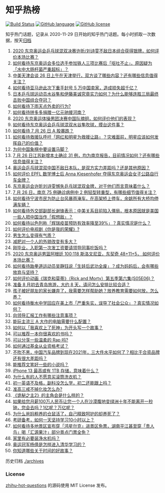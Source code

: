 # 知乎热榜
[![Build Status](https://github.com/ToWeLong/zhihu-hot-questions/workflows/CI/badge.svg)](https://github.com/ToWeLong/zhihu-hot-questions/actions)
[![GitHub language](https://img.shields.io/badge/language-golang-orange.svg)](https://golang.org/)
[![GitHub license](https://img.shields.io/github/license/ToWeLong/zhihu-hot-questions)](https://github.com/ToWeLong/zhihu-hot-questions/blob/main/LICENSE)

知乎热门话题，记录从 2020-11-29 日开始的知乎热门话题。每小时抓取一次数据，按天[归档](./archives)

<!-- BEGIN -->

1. [2020 东京奥运会乒乓球混双决赛许昕/刘诗雯不敌日本组合获得银牌，如何评价本场比赛？](https://www.zhihu.com/question/475130198)
1. [如何看待东京奥运会多位选手参加铁人三项比赛后「呕吐不止」，原因疑为「水中大肠杆菌严重超标」？](https://www.zhihu.com/question/475076465)
1. [中美天津会谈 26 日上午在天津举行，双方谈了哪些内容？还有哪些信息值得关注？](https://www.zhihu.com/question/475041565)
1. [如何看待亚马逊此次下重手封号 5 万中国卖家，造成损失超千亿？](https://www.zhihu.com/question/474864144)
1. [日本乒乓球运动员水谷隼和伊藤美诚究竟实力如何？为什么能够连胜三局最终击败中国组合夺冠？](https://www.zhihu.com/question/475146444)
1. [如何看待下雨天点外卖的行为?](https://www.zhihu.com/question/474815657)
1. [如何看待拼多多捐赠一亿元驰援河南？](https://www.zhihu.com/question/473963651)
1. [2020 东京奥运体操男团决赛中国队摘铜，如何评价他们的表现？](https://www.zhihu.com/question/475107394)
1. [如何看待东京奥运会乒乓球混双水谷隼吹球，摸台这件事？](https://www.zhihu.com/question/475145975)
1. [如何看待 7 月 26 日 A 股暴跌？](https://www.zhihu.com/question/475043724)
1. [如何看待救援队呼吁「网红和明星为救援让路」？灾难面前，明星应该如何发挥自己的价值？](https://www.zhihu.com/question/475135593)
1. [为何中国象棋中要设置马脚？](https://www.zhihu.com/question/277645682)
1. [7 月 26 日江苏新增本土确诊 31 例，均为南京报告，目前情况如何？还有哪些信息值得关注？](https://www.zhihu.com/question/475214846)
1. [奥运会乒乓球混双中国不敌日本队，是双方实力差距吗？还是其他原因？](https://www.zhihu.com/question/475145848)
1. [如何评价 EPFL 数学博士后 Anna Kiesenhofer 夺得东京奥运会女子公路自行车金牌？](https://www.zhihu.com/question/474933807)
1. [东京奥运会许昕刘诗雯憾失乒乓球混双金牌，对于他们而言意味着什么？](https://www.zhihu.com/question/475148380)
1. [7 月 26 日，南京 75 例确诊病例中 2 例轻型转重型，有哪些细节值得关注？](https://www.zhihu.com/question/475009988)
1. [如何看待宁波市民为防止台风暴雨淹车，在高架桥上停车，余姚所有大桥均停满车辆？](https://www.zhihu.com/question/474870262)
1. [如何看待外交部副部长谢锋表示：中美关系目前陷入僵局，根本原因就是美国一些人把中国当作「假想敌」？](https://www.zhihu.com/question/474996051)
1. [如何看待以色列称「辉瑞疫苗预防有效率降至39%」？真实情况是什么？](https://www.zhihu.com/question/474199258)
1. [如何评价电视剧《你是我的荣耀》?](https://www.zhihu.com/question/392105986)
1. [男生怎么变得有气质？](https://www.zhihu.com/question/29569463)
1. [减肥对一个人的外貌改变有多大？](https://www.zhihu.com/question/61341208)
1. [刚毕业，入职第一次发工资要请领导同事吃饭吗？](https://www.zhihu.com/question/471029462)
1. [2020 东京奥运男篮阿根廷 100:118 斯洛文尼亚，东契奇 48+11+5， 如何评价本场比赛？](https://www.zhihu.com/question/475016916)
1. [如何看待跆拳道运动员吴静钰说「生娃后武功全废」？成为妈妈后，会有哪些放弃与坚持？](https://www.zhihu.com/question/474641887)
1. [如何评价动画《瑞克和莫蒂》（Rick and Morty）第五季第六集(S05E06)？](https://www.zhihu.com/question/475005547)
1. [准备 8 月初去青岛旅游，大约 8 天，请问怎么安排比较合适？](https://www.zhihu.com/question/473321454)
1. [孩子被好朋友的家长嫌弃了，我需要怎样帮助她？放养教育需要如何放，怎么养？](https://www.zhihu.com/question/474448169)
1. [如何看待衡水中学回应在美上市「严重失实，误导了社会公众」？真实情况如何？](https://www.zhihu.com/question/474972738)
1. [向领导汇报工作有哪些注意事项？](https://www.zhihu.com/question/461487079)
1. [能玩主流三 A 大作的电脑需要什么配置？](https://www.zhihu.com/question/402140403)
1. [如何以「我喜欢上了死神」为开头写一个故事？](https://www.zhihu.com/question/461550769)
1. [可以推荐一本你很喜欢的书吗？](https://www.zhihu.com/question/473929591)
1. [可以分享一些温柔的 Rap 吗?](https://www.zhihu.com/question/463775636)
1. [如何通过基金从业资格考试？](https://www.zhihu.com/question/49421538)
1. [不吹不黑，中国汽车品牌到现在2021年，三大件水平如何了？相比于合资品牌还有很大差距吗？](https://www.zhihu.com/question/474403536)
1. [能推荐文笔好一些的小说吗？](https://www.zhihu.com/question/473211432)
1. [iPhone 13 最高或有 1TB 存储，意味着什么？](https://www.zhihu.com/question/474158639)
1. [为什么有的人不愿意买滚筒洗衣机？](https://www.zhihu.com/question/393287010)
1. [初一英语不及格，副科没怎么学，初二还能跟上吗？](https://www.zhihu.com/question/475028434)
1. [准高三戒不掉化妆怎么办?](https://www.zhihu.com/question/474752916)
1. [《诡秘之主2》的主角会是什么样的？](https://www.zhihu.com/question/472331789)
1. [如果给您月薪100万人民币让您一个人在沙漠腹地变绿洲十年不能离开一秒钟，您会去吗？1亿呢？万亿呢？](https://www.zhihu.com/question/472905672)
1. [为什么爸妈粗养的仓鼠活了，自己精致呵护的却养死了？](https://www.zhihu.com/question/474080762)
1. [考研备考，如何一天坚持学习10小时以上？](https://www.zhihu.com/question/460072542)
1. [如何看待多地景区宣布穿「鸿星尔克」进景区免票，湖南平江甚至穿「贵人鸟」喝「汇源果汁」部分景点门票全免？](https://www.zhihu.com/question/475017524)
1. [家里有必要装净水机吗？](https://www.zhihu.com/question/33283714)
1. [奥运冠军杨倩是怎样进入清华学习的？](https://www.zhihu.com/question/474576371)
1. [你知道哪些关于时间的好故事？](https://www.zhihu.com/question/20615164)

<!-- END -->

历史归档 [./archives](./archives)


### License
[zhihu-hot-questions](https://github.com/towelong/zhihu-hot-questions) 的源码使用 MIT License 发布。